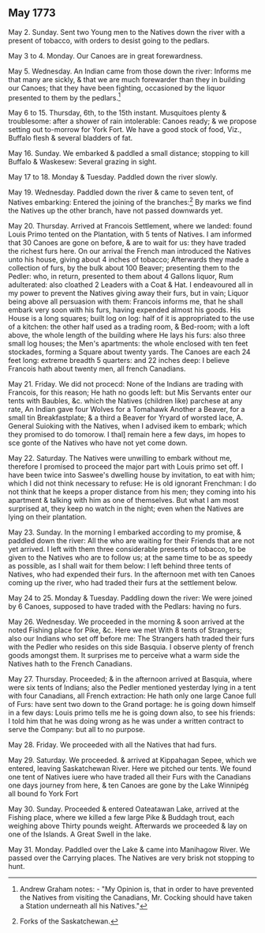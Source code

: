 ## May 1773

May 2. Sunday. Sent two Young men to the Natives down the river with a present of tobacco, with orders to desist going to the pedlars.

May 3 to 4. Monday. Our Canoes are in great forewardness.

May 5. Wednesday. An Indian came from those down the river: Informs me that many are sickly, & that we are much forewarder than they in building our Canoes; that they have been fighting, occasioned by the liquor presented to them by the pedlars.[^may-1773-1]

[^may-1773-1]: Andrew Graham notes: - "My Opinion is, that in order to have prevented the Natives from visiting the Canadians, Mr. Cocking should have taken a Station underneath all his Natives."

May 6 to 15. Thursday, 6th, to the 15th instant. Musquitoes plenty & troublesome: after a shower of rain intolerable: Canoes ready; & we propose setting out to-morrow for York Fort. We have a good stock of food, Viz., Buffalo flesh & several bladders of fat.

May 16. Sunday. We embarked & paddled a small distance; stopping to kill Buffalo & Waskesew: Several grazing in sight.

May 17 to 18. Monday & Tuesday. Paddled down the river slowly.

May 19. Wednesday. Paddled down the river & came to seven tent, of Natives embarking: Entered the joining of the branches:[^may-1773-2] By marks we find the Natives up the other branch, have not passed downwards yet.

[^may-1773-2]: Forks of the Saskatchewan.

May 20. Thursday. Arrived at Francois Settlement, where we landed: found Louis Primo tented on the Plantation, with 5 tents of Natives. I am informed that 30 Canoes are gone on before, & are to wait for us: they have traded the richest furs here. On our arrival the French man introduced the Natives unto his house, giving about 4 inches of tobacco; Afterwards they made a collection of furs, by the bulk about 100 Beaver; presenting them to the Pedler: who, in return, presented to them about 4 Gallons liquor, Rum adulterated: also cloathed 2 Leaders with a Coat & Hat. I endeavoured all in my power to prevent the Natives giving away their furs, but in vain; Liquor being above all persuasion with them: Francois informs me, that he shall embark very soon with his furs, having expended almost his goods. His House is a long squares; built log on log: half of it is appropriated to the use of a kitchen: the other half used as a trading room, & Bed-room; with a loft above, the whole length of the building where He lays his furs: also three small log houses; the Men's apartments: the whole enclosed with ten feet stockades, forming a Square about twenty yards. The Canoes are each 24 feet long: extreme breadth 5 quarters: and 22 inches deep: I believe Francois hath about twenty men, all french Canadians.

May 21. Friday. We did not procecd: None of the Indians are trading with Francois, for this reason; He hath no goods left: but Mis Servants enter our tents with Baubles, &c. which the Natives (children like) parchese at any rate, An Indian gave four Wolves for a Tomahawk Another a Beaver, for a small tin Breakfastplate; & a third a Beaver for Yryard of worsted lace, A. General Suioking with the Natives, when I advised ikem to embark; which they promised to do tomorow. I thal] remain here a few days, im hopes to sce gonte of the Natives who have not yet come down.

May 22. Saturday. The Natives were unwilling to embark without me, therefore I promised to proceed the major part with Louis primo set off. I have been twice into Saswee's dwelling house by invitation, to eat with him; which I did not think necessary to refuse: He is old ignorant Frenchman: I do not think that he keeps a proper distance from his men; they coming into his apartment & talking with him as one of themselves. But what I am most surprised at, they keep no watch in the night; even when the Natives are lying on their plantation.

May 23. Sunday. In the morning I embarked according to my promise, & paddled down the river: All the who are waiting for their Friends that are not yet arrived. I left with them three considerable presents of tobacco, to be given to the Natives who are to follow us; at the same time to be as speedy as possible, as I shall wait for them below: I left behind three tents of Natives, who had expended their furs. In the afternoon met with ten Canoes coming up the river, who had traded their furs at the settlement below.

May 24 to 25. Monday & Tuesday. Paddling down the river: We were joined by 6 Canoes, supposed to have traded with the Pedlars: having no furs.

May 26. Wednesday. We proceeded in the morning & soon arrived at the noted Fishing place for Pike, &c. Here we met With 8 tents of Strangers; also our Indians who set off before me: The Strangers hath traded their furs with the Pedler who resides on this side Basquia. I observe plenty of french goods amongst them. It surprises me to perceive what a warm side the Natives hath to the French Canadians.

May 27. Thursday. Proceeded; & in the afternoon arrived at Basquia, where were six tents of Indians; also the Pedler mentioned yesterday lying in a tent with four Canadians, all French extraction: He hath only one large Canoe full of Furs: have sent two down to the Grand portage: he is going down himself in a few days: Louis primo tells me he is going down also, to see his friends: I told him that he was doing wrong as he was under a written contract to serve the Company: but all to no purpose.

May 28. Friday. We proceeded with all the Natives that had furs.

May 29. Saturday. We proceeded. & arrived at Kippahagan Sepee, which we entered, leaving Saskatchewan River. Here we pitched our tents. We found one tent of Natives iuere who have traded all their Furs with the Canadians one days journey from here, & ten Canoes are gone by the Lake Winnipég all bound fo York Fort

May 30. Sunday. Proceeded & entered Oateatawan Lake, arrived at the Fishing place, where we killed a few large Pike & Buddagh trout, each weighing above Thirty pounds weight. Afterwards we proceeded & lay on one of the Islands. A Great Swell in the lake.

May 31. Monday. Paddled over the Lake & came into Manihagow River. We passed over the Carrying places. The Natives are very brisk not stopping to hunt.
